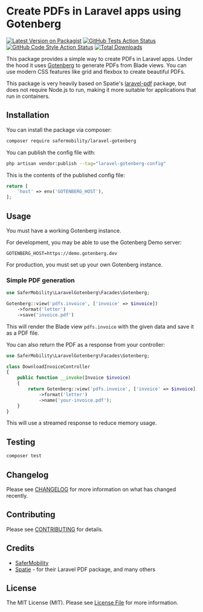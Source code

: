# Create PDFs in Laravel apps using Gotenberg

[![Latest Version on Packagist](https://img.shields.io/packagist/v/safermobility/laravel-gotenberg.svg?style=flat-square)](https://packagist.org/packages/safermobility/laravel-gotenberg)
[![GitHub Tests Action Status](https://img.shields.io/github/actions/workflow/status/safermobility/laravel-gotenberg/run-tests.yml?branch=main&label=tests&style=flat-square)](https://github.com/safermobility/laravel-gotenberg/actions?query=workflow%3Arun-tests+branch%3Amain)
[![GitHub Code Style Action Status](https://img.shields.io/github/actions/workflow/status/safermobility/laravel-gotenberg/fix-php-code-style-issues.yml?branch=main&label=code%20style&style=flat-square)](https://github.com/safermobility/laravel-gotenberg/actions?query=workflow%3A"Fix+PHP+code+style+issues"+branch%3Amain)
[![Total Downloads](https://img.shields.io/packagist/dt/safermobility/laravel-gotenberg.svg?style=flat-square)](https://packagist.org/packages/safermobility/laravel-gotenberg)

This package provides a simple way to create PDFs in Laravel apps. Under the hood it uses [Gotenberg](https://gotenberg.dev) to generate PDFs from Blade views. You can use modern CSS features like grid and flexbox to create beautiful PDFs.

This package is very heavily based on Spatie's [laravel-pdf](https://github.com/spatie/laravel-pdf) package, but does not require Node.js to run, making
it more suitable for applications that run in containers.

## Installation

You can install the package via composer:

```bash
composer require safermobility/laravel-gotenberg
```

You can publish the config file with:

```bash
php artisan vendor:publish --tag="laravel-gotenberg-config"
```

This is the contents of the published config file:

```php
return [
    'host' => env('GOTENBERG_HOST'),
];
```

## Usage

You must have a working Gotenberg instance.

For development, you may be able to use the Gotenberg Demo server:

```env
GOTENBERG_HOST=https://demo.gotenberg.dev
```

For production, you must set up your own Gotenberg instance.

### Simple PDF generation

```php
use SaferMobility\LaravelGotenberg\Facades\Gotenberg;

Gotenberg::view('pdfs.invoice', ['invoice' => $invoice])
    ->format('letter')
    ->save('invoice.pdf')
```

This will render the Blade view `pdfs.invoice` with the given data and save it as a PDF file.

You can also return the PDF as a response from your controller:

```php
use SaferMobility\LaravelGotenberg\Facades\Gotenberg;

class DownloadInvoiceController
{
    public function __invoke(Invoice $invoice)
    {
        return Gotenberg::view('pdfs.invoice', ['invoice' => $invoice])
            ->format('letter')
            ->name('your-invoice.pdf');
    }
}
```

This will use a streamed response to reduce memory usage.

## Testing

```bash
composer test
```

## Changelog

Please see [CHANGELOG](CHANGELOG.md) for more information on what has changed recently.

## Contributing

Please see [CONTRIBUTING](CONTRIBUTING.md) for details.

## Credits

- [SaferMobility](https://github.com/safermobility)
- [Spatie](https://github.com/spatie) - for their Laravel PDF package, and many others

## License

The MIT License (MIT). Please see [License File](LICENSE.md) for more information.
